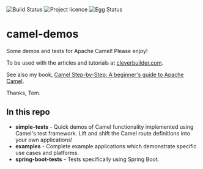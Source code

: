 ![Build Status][buildstatus]
![Project licence][licence]
![Egg Status][eggs]

# camel-demos

Some demos and tests for Apache Camel! Please enjoy!

To be used with the articles and tutorials at [cleverbuilder.com][cb].

See also my book, [Camel Step-by-Step: A beginner's guide to Apache Camel][camelsbs].

Thanks, Tom.

## In this repo

- **simple-tests** - Quick demos of Camel functionality implemented using Camel's test framework. Lift and shift the Camel route definitions into your own applications!
- **examples** - Complete example applications which demonstrate specific use cases and platforms.
- **spring-boot-tests** - Tests specifically using Spring Boot.

[cb]: https://cleverbuilder.com
[camelsbs]: https://cleverbuilder.com/camelstepbystep
[buildstatus]: https://api.travis-ci.org/monodot/camel-demos.svg?branch=master
[licence]: https://img.shields.io/github/license/monodot/camel-demos.svg
[eggs]: https://img.shields.io/badge/eggs-poached-yellow.svg




